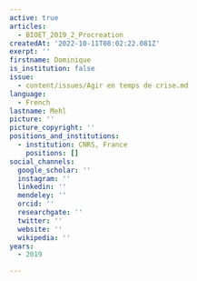 ```yaml
---
active: true
articles:
  - BIOET_2019_2_Procreation
createdAt: '2022-10-11T08:02:22.081Z'
exerpt: ''
firstname: Dominique
is_institution: false
issue:
  - content/issues/Agir en temps de crise.md
language:
  - French
lastname: Mehl
picture: ''
picture_copyright: ''
positions_and_institutions:
  - institution: CNRS, France
    positions: []
social_channels:
  google_scholar: ''
  instagram: ''
  linkedin: ''
  mendeley: ''
  orcid: ''
  researchgate: ''
  twitter: ''
  website: ''
  wikipedia: ''
years:
  - 2019

---
```

